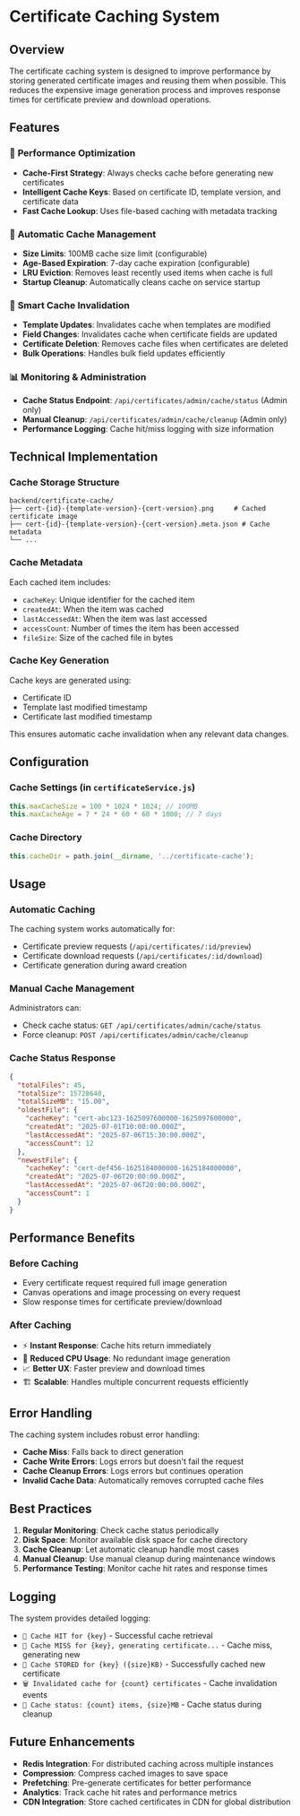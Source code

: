 # Certificate Caching System

## Overview

The certificate caching system is designed to improve performance by storing generated certificate images and reusing them when possible. This reduces the expensive image generation process and improves response times for certificate preview and download operations.

## Features

### 🚀 **Performance Optimization**
- **Cache-First Strategy**: Always checks cache before generating new certificates
- **Intelligent Cache Keys**: Based on certificate ID, template version, and certificate data
- **Fast Cache Lookup**: Uses file-based caching with metadata tracking

### 🧹 **Automatic Cache Management**
- **Size Limits**: 100MB cache size limit (configurable)
- **Age-Based Expiration**: 7-day cache expiration (configurable)
- **LRU Eviction**: Removes least recently used items when cache is full
- **Startup Cleanup**: Automatically cleans cache on service startup

### 🔄 **Smart Cache Invalidation**
- **Template Updates**: Invalidates cache when templates are modified
- **Field Changes**: Invalidates cache when certificate fields are updated
- **Certificate Deletion**: Removes cache files when certificates are deleted
- **Bulk Operations**: Handles bulk field updates efficiently

### 📊 **Monitoring & Administration**
- **Cache Status Endpoint**: `/api/certificates/admin/cache/status` (Admin only)
- **Manual Cleanup**: `/api/certificates/admin/cache/cleanup` (Admin only)
- **Performance Logging**: Cache hit/miss logging with size information

## Technical Implementation

### Cache Storage Structure
```
backend/certificate-cache/
├── cert-{id}-{template-version}-{cert-version}.png     # Cached certificate image
├── cert-{id}-{template-version}-{cert-version}.meta.json # Cache metadata
└── ...
```

### Cache Metadata
Each cached item includes:
- `cacheKey`: Unique identifier for the cached item
- `createdAt`: When the item was cached
- `lastAccessedAt`: When the item was last accessed
- `accessCount`: Number of times the item has been accessed
- `fileSize`: Size of the cached file in bytes

### Cache Key Generation
Cache keys are generated using:
- Certificate ID
- Template last modified timestamp
- Certificate last modified timestamp

This ensures automatic cache invalidation when any relevant data changes.

## Configuration

### Cache Settings (in `certificateService.js`)
```javascript
this.maxCacheSize = 100 * 1024 * 1024; // 100MB
this.maxCacheAge = 7 * 24 * 60 * 60 * 1000; // 7 days
```

### Cache Directory
```javascript
this.cacheDir = path.join(__dirname, '../certificate-cache');
```

## Usage

### Automatic Caching
The caching system works automatically for:
- Certificate preview requests (`/api/certificates/:id/preview`)
- Certificate download requests (`/api/certificates/:id/download`)
- Certificate generation during award creation

### Manual Cache Management
Administrators can:
- Check cache status: `GET /api/certificates/admin/cache/status`
- Force cleanup: `POST /api/certificates/admin/cache/cleanup`

### Cache Status Response
```json
{
  "totalFiles": 45,
  "totalSize": 15728640,
  "totalSizeMB": "15.00",
  "oldestFile": {
    "cacheKey": "cert-abc123-1625097600000-1625097600000",
    "createdAt": "2025-07-01T10:00:00.000Z",
    "lastAccessedAt": "2025-07-06T15:30:00.000Z",
    "accessCount": 12
  },
  "newestFile": {
    "cacheKey": "cert-def456-1625184000000-1625184000000",
    "createdAt": "2025-07-06T20:00:00.000Z",
    "lastAccessedAt": "2025-07-06T20:00:00.000Z",
    "accessCount": 1
  }
}
```

## Performance Benefits

### Before Caching
- Every certificate request required full image generation
- Canvas operations and image processing on every request
- Slow response times for certificate preview/download

### After Caching
- ⚡ **Instant Response**: Cache hits return immediately
- 🔄 **Reduced CPU Usage**: No redundant image generation
- 📈 **Better UX**: Faster preview and download times
- 🏗️ **Scalable**: Handles multiple concurrent requests efficiently

## Error Handling

The caching system includes robust error handling:
- **Cache Miss**: Falls back to direct generation
- **Cache Write Errors**: Logs errors but doesn't fail the request
- **Cache Cleanup Errors**: Logs errors but continues operation
- **Invalid Cache Data**: Automatically removes corrupted cache files

## Best Practices

1. **Regular Monitoring**: Check cache status periodically
2. **Disk Space**: Monitor available disk space for cache directory
3. **Cache Cleanup**: Let automatic cleanup handle most cases
4. **Manual Cleanup**: Use manual cleanup during maintenance windows
5. **Performance Testing**: Monitor cache hit rates and response times

## Logging

The system provides detailed logging:
- `💾 Cache HIT for {key}` - Successful cache retrieval
- `💾 Cache MISS for {key}, generating certificate...` - Cache miss, generating new
- `💾 Cache STORED for {key} ({size}KB)` - Successfully cached new certificate
- `🗑️ Invalidated cache for {count} certificates` - Cache invalidation events
- `💾 Cache status: {count} items, {size}MB` - Cache status during cleanup

## Future Enhancements

- **Redis Integration**: For distributed caching across multiple instances
- **Compression**: Compress cached images to save space
- **Prefetching**: Pre-generate certificates for better performance
- **Analytics**: Track cache hit rates and performance metrics
- **CDN Integration**: Store cached certificates in CDN for global distribution 